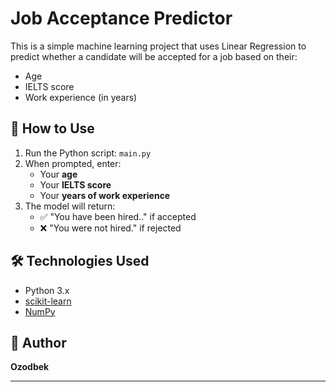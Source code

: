 # Job Acceptance Predictor

This is a simple machine learning project that uses Linear Regression to predict whether a candidate will be accepted for a job based on their:

- Age
- IELTS score
- Work experience (in years)

## 🔧 How to Use

1. Run the Python script: `main.py`
2. When prompted, enter:
   - Your **age**
   - Your **IELTS score**
   - Your **years of work experience**
3. The model will return:
   - ✅ "You have been hired.." if accepted
   - ❌ "You were not hired." if rejected

## 🛠 Technologies Used

- Python 3.x
- [scikit-learn](https://scikit-learn.org/)
- [NumPy](https://numpy.org/)

## 👤 Author

**Ozodbek**

---
